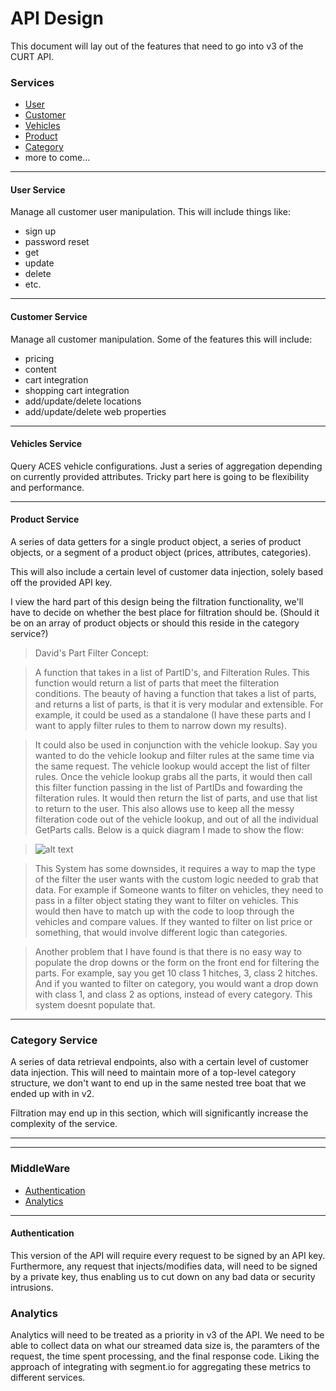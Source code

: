 # API Design

This document will lay out of the features that need to go into v3 of the CURT
 API.

### Services

- [User](#user-service)
- [Customer](#customer-service)
- [Vehicles](#vehicles-service)
- [Product](#product-service)
- [Category](#category-service)
- more to come...

***

#### <a href="user-service"></a>User Service

Manage all customer user manipulation. This will include things like:

- sign up
- password reset
- get
- update
- delete
- etc.

***

#### <a href="customer-service"></a>Customer Service

Manage all customer manipulation. Some of the features this will
include:

- pricing
- content
- cart integration
- shopping cart integration
- add/update/delete locations
- add/update/delete web properties

***

#### <a href="vehicles-service"></a>Vehicles Service

Query ACES vehicle configurations. Just a series of aggregation depending on
currently provided attributes. Tricky part here is going to be flexibility and
performance.

***

#### <a href="product-service"></a>Product Service

A series of data getters for a single product object, a series of product objects,
or a segment of a product object (prices, attributes, categories).

This will also include a certain level of customer data injection, solely based off
the provided API key.

I view the hard part of this design being the filtration functionality, we'll have to
decide on whether the best place for filtration should be. (Should it be on an array of
product objects or should this reside in the category service?)


> David's Part Filter Concept:

> A function that takes in a list of PartID's, and Filteration Rules. This function would return a list of parts that meet the filteration conditions. The beauty of having a function that takes a list of parts, and returns a list of parts, is that it is very modular and extensible. For example, it could be used as a standalone (I have these parts and I want to apply filter rules to them to narrow down my results). 

> It could also be used in conjunction with the vehicle lookup. Say you wanted to do the vehicle lookup and filter rules at the same time via the same request. The vehicle lookup would accept the list of filter rules. Once the vehicle lookup grabs all the parts, it would then call this filter function passing in the list of PartIDs and fowarding the filteration rules. It would then return the list of parts, and use that list to return to the user. This also allows use to keep all the messy filteration code out of the vehicle lookup, and out of all the individual GetParts calls. Below is a quick diagram I made to show the flow:

> ![alt text](http://i.imgur.com/eYwjUHt.png "Really quick and bad flowchart")

> This System has some downsides, it requires a way to map the type of the filter the user wants with the custom logic needed to grab that data. For example if Someone wants to filter on vehicles, they need to pass in a filter object stating they want to filter on vehicles. This would then have to match up with the code to loop through the vehicles and compare values. If they wanted to filter on list price or something, that would involve different logic than categories.

> Another problem that I have found is that there is no easy way to populate the drop downs or the form on the front end for filtering the parts. For example, say you get 10 class 1 hitches, 3, class 2 hitches. And if you wanted to filter on category, you would want a drop down with class 1, and class 2 as options, instead of every category. This system doesnt populate that.



***

### <a href="category-service"></a>Category Service

A series of data retrieval endpoints, also with a certain level of customer data
injection. This will need to maintain more of a top-level category structure, we don't
want to end up in the same nested tree boat that we ended up with in v2.

Filtration may end up in this section, which will significantly increase the complexity
of the service.

***
***

### MiddleWare

- [Authentication](#authentication)
- [Analytics](#analytics)

***

#### <a href="authentication"></a>Authentication

This version of the API will require every request to be signed by an API key. Furthermore,
any request that injects/modifies data, will need to be signed by a private key, thus
enabling us to cut down on any bad data or security intrusions.

### <a href="analytics"></a>Analytics

Analytics will need to be treated as a priority in v3 of the API. We need to be able to
collect data on what our streamed data size is, the paramters of the request, the time spent
processing, and the final response code. Liking the approach of integrating with segment.io
for aggregating these metrics to different services.
